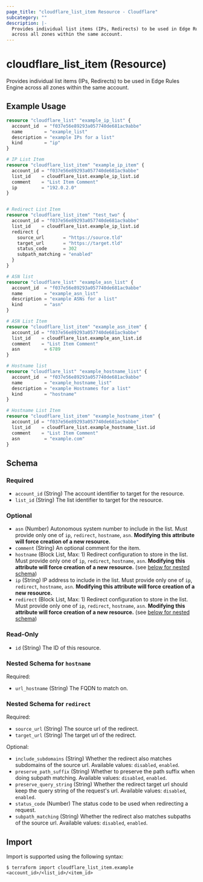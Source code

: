 ```yaml
---
page_title: "cloudflare_list_item Resource - Cloudflare"
subcategory: ""
description: |-
  Provides individual list items (IPs, Redirects) to be used in Edge Rules Engine
  across all zones within the same account.
---
```


# cloudflare_list_item (Resource)

Provides individual list items (IPs, Redirects) to be used in Edge Rules Engine
across all zones within the same account.

## Example Usage

```terraform
resource "cloudflare_list" "example_ip_list" {
  account_id  = "f037e56e89293a057740de681ac9abbe"
  name        = "example_list"
  description = "example IPs for a list"
  kind        = "ip"
}

# IP List Item
resource "cloudflare_list_item" "example_ip_item" {
  account_id = "f037e56e89293a057740de681ac9abbe"
  list_id    = cloudflare_list.example_ip_list.id
  comment    = "List Item Comment"
  ip         = "192.0.2.0"
}


# Redirect List Item
resource "cloudflare_list_item" "test_two" {
  account_id = "f037e56e89293a057740de681ac9abbe"
  list_id    = cloudflare_list.example_ip_list.id
  redirect {
    source_url       = "https://source.tld"
    target_url       = "https://target.tld"
    status_code      = 302
    subpath_matching = "enabled"
  }
}

# ASN list
resource "cloudflare_list" "example_asn_list" {
  account_id  = "f037e56e89293a057740de681ac9abbe"
  name        = "example_asn_list"
  description = "example ASNs for a list"
  kind        = "asn"
}

# ASN List Item
resource "cloudflare_list_item" "example_asn_item" {
  account_id = "f037e56e89293a057740de681ac9abbe"
  list_id    = cloudflare_list.example_asn_list.id
  comment    = "List Item Comment"
  asn         = 6789
}

# Hostname list
resource "cloudflare_list" "example_hostname_list" {
  account_id  = "f037e56e89293a057740de681ac9abbe"
  name        = "example_hostname_list"
  description = "example Hostnames for a list"
  kind        = "hostname"
}

# Hostname List Item
resource "cloudflare_list_item" "example_hostname_item" {
  account_id = "f037e56e89293a057740de681ac9abbe"
  list_id    = cloudflare_list.example_hostname_list.id
  comment    = "List Item Comment"
  asn         = "example.com"
}
```
<!-- schema generated by tfplugindocs -->
## Schema

### Required

- `account_id` (String) The account identifier to target for the resource.
- `list_id` (String) The list identifier to target for the resource.

### Optional

- `asn` (Number) Autonomous system number to include in the list. Must provide only one of `ip`, `redirect`, `hostname`, `asn`. **Modifying this attribute will force creation of a new resource.**
- `comment` (String) An optional comment for the item.
- `hostname` (Block List, Max: 1) Redirect configuration to store in the list. Must provide only one of `ip`, `redirect`, `hostname`, `asn`. **Modifying this attribute will force creation of a new resource.** (see [below for nested schema](#nestedblock--hostname))
- `ip` (String) IP address to include in the list. Must provide only one of `ip`, `redirect`, `hostname`, `asn`. **Modifying this attribute will force creation of a new resource.**
- `redirect` (Block List, Max: 1) Redirect configuration to store in the list. Must provide only one of `ip`, `redirect`, `hostname`, `asn`. **Modifying this attribute will force creation of a new resource.** (see [below for nested schema](#nestedblock--redirect))

### Read-Only

- `id` (String) The ID of this resource.

<a id="nestedblock--hostname"></a>
### Nested Schema for `hostname`

Required:

- `url_hostname` (String) The FQDN to match on.


<a id="nestedblock--redirect"></a>
### Nested Schema for `redirect`

Required:

- `source_url` (String) The source url of the redirect.
- `target_url` (String) The target url of the redirect.

Optional:

- `include_subdomains` (String) Whether the redirect also matches subdomains of the source url. Available values: `disabled`, `enabled`.
- `preserve_path_suffix` (String) Whether to preserve the path suffix when doing subpath matching. Available values: `disabled`, `enabled`.
- `preserve_query_string` (String) Whether the redirect target url should keep the query string of the request's url. Available values: `disabled`, `enabled`.
- `status_code` (Number) The status code to be used when redirecting a request.
- `subpath_matching` (String) Whether the redirect also matches subpaths of the source url. Available values: `disabled`, `enabled`.

## Import

Import is supported using the following syntax:

```shell
$ terraform import cloudflare_list_item.example <account_id>/<list_id>/<item_id>
```
